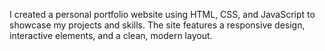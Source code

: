 I created a personal portfolio website using HTML, CSS, and JavaScript to showcase my projects and skills. The site features a responsive design, interactive elements, and a clean, modern layout.
